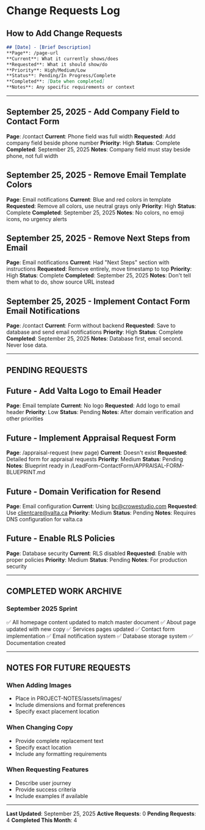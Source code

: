 # Change Requests Log

## How to Add Change Requests
```markdown
## [Date] - [Brief Description]
**Page**: /page-url
**Current**: What it currently shows/does
**Requested**: What it should show/do
**Priority**: High/Medium/Low
**Status**: Pending/In Progress/Complete
**Completed**: [Date when completed]
**Notes**: Any specific requirements or context
```

---

## September 25, 2025 - Add Company Field to Contact Form
**Page**: /contact
**Current**: Phone field was full width
**Requested**: Add company field beside phone number
**Priority**: High
**Status**: Complete
**Completed**: September 25, 2025
**Notes**: Company field must stay beside phone, not full width

## September 25, 2025 - Remove Email Template Colors
**Page**: Email notifications
**Current**: Blue and red colors in template
**Requested**: Remove all colors, use neutral grays only
**Priority**: High
**Status**: Complete
**Completed**: September 25, 2025
**Notes**: No colors, no emoji icons, no urgency alerts

## September 25, 2025 - Remove Next Steps from Email
**Page**: Email notifications
**Current**: Had "Next Steps" section with instructions
**Requested**: Remove entirely, move timestamp to top
**Priority**: High
**Status**: Complete
**Completed**: September 25, 2025
**Notes**: Don't tell them what to do, show source URL instead

## September 25, 2025 - Implement Contact Form Email Notifications
**Page**: /contact
**Current**: Form without backend
**Requested**: Save to database and send email notifications
**Priority**: High
**Status**: Complete
**Completed**: September 25, 2025
**Notes**: Database first, email second. Never lose data.

---

## PENDING REQUESTS

## Future - Add Valta Logo to Email Header
**Page**: Email template
**Current**: No logo
**Requested**: Add logo to email header
**Priority**: Low
**Status**: Pending
**Notes**: After domain verification and other priorities

## Future - Implement Appraisal Request Form
**Page**: /appraisal-request (new page)
**Current**: Doesn't exist
**Requested**: Detailed form for appraisal requests
**Priority**: Medium
**Status**: Pending
**Notes**: Blueprint ready in /LeadForm-ContactForm/APPRAISAL-FORM-BLUEPRINT.md

## Future - Domain Verification for Resend
**Page**: Email configuration
**Current**: Using bc@crowestudio.com
**Requested**: Use clientcare@valta.ca
**Priority**: Medium
**Status**: Pending
**Notes**: Requires DNS configuration for valta.ca

## Future - Enable RLS Policies
**Page**: Database security
**Current**: RLS disabled
**Requested**: Enable with proper policies
**Priority**: Medium
**Status**: Pending
**Notes**: For production security

---

## COMPLETED WORK ARCHIVE

### September 2025 Sprint
✅ All homepage content updated to match master document
✅ About page updated with new copy
✅ Services pages updated
✅ Contact form implementation
✅ Email notification system
✅ Database storage system
✅ Documentation created

---

## NOTES FOR FUTURE REQUESTS

### When Adding Images
- Place in PROJECT-NOTES/assets/images/
- Include dimensions and format preferences
- Specify exact placement location

### When Changing Copy
- Provide complete replacement text
- Specify exact location
- Include any formatting requirements

### When Requesting Features
- Describe user journey
- Provide success criteria
- Include examples if available

---
**Last Updated**: September 25, 2025
**Active Requests**: 0
**Pending Requests**: 4
**Completed This Month**: 4